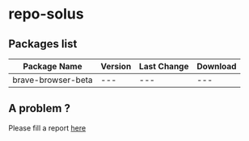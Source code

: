 # repo-solus

## Packages list

| Package Name | Version | Last Change | Download |
| --- | --- | --- | --- |
| brave-browser-beta | --- | --- | ---


## A problem ?

Please fill a report [here](https://github.com/cantalupo555/repo-solus/issues/new)